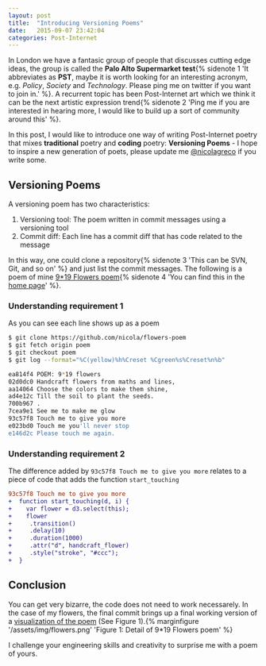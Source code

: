 ```yaml
---
layout: post
title:  "Introducing Versioning Poems"
date:   2015-09-07 23:42:04
categories: Post-Internet
---
```


In London we have a fantasic group of people that discusses cutting edge ideas, the group is called the __Palo Alto Supermarket test__{% sidenote 1 'It abbreviates as __PST__, maybe it is worth looking for an interesting acronym, e.g. _Policy_, _Society_ and _Technology_. Please ping me on twitter if you want to join in.' %}. A recurrent topic has been Post-Internet art which we think it can be the next artistic expression trend{% sidenote 2 'Ping me if you are interested in hearing more, I would like to build up a sort of community around this' %}.

In this post, I would like to introduce one way of writing Post-Internet poetry that mixes __traditional__ poetry and __coding__ poetry: __Versioning Poems__ - I hope to inspire a new generation of poets, please update me [@nicolagreco](http://twitter.com/nicolagreco) if you write some.


## Versioning Poems

A versioning poem has two characteristics:

1. Versioning tool: The poem written in commit messages using a versioning tool
2. Commit diff: Each line has a commit diff that has code related to the message

In this way, one could clone a repository{% sidenote 3 'This can be SVN, Git, and so on' %} and just list the commit messages. The following is a poem of mine [9*19 Flowers poem](https://github.com/nicola/flowers-poem){% sidenote 4 'You can find this in the [home page](/)' %}.

### Understanding requirement 1

As you can see each line shows up as a poem

```bash
$ git clone https://github.com/nicola/flowers-poem
$ git fetch origin poem
$ git checkout poem
$ git log --format="%C(yellow)%h%Creset %Cgreen%s%Creset%n%b"

ea814f4 POEM: 9*19 flowers
02d0dc0 Handcraft flowers from maths and lines,
aa14064 Choose the colors to make them shine,
ad4e12c Till the soil to plant the seeds.
700b967 .
7cea9e1 See me to make me glow
93c57f8 Touch me to give you more
e023bd0 Touch me you'll never stop
e146d2c Please touch me again.
```

### Understanding requirement 2

The difference added by `93c57f8 Touch me to give you more` relates to a piece of code that adds the function `start_touching`

```diff
93c57f8 Touch me to give you more
+  function start_touching(d, i) {
+    var flower = d3.select(this);
+    flower
+     .transition()
+     .delay(10)
+     .duration(1000)
+     .attr("d", handcraft_flower)
+     .style("stroke", "#ccc");
+  }
```

## Conclusion

You can get very bizarre, the code does not need to work necessarely. In the case of my flowers, the final commit brings up a final working version of a [visualization of the poem](http://nicola.io/flowers-poem/) (See Figure 1).{% marginfigure '/assets/img/flowers.png' 'Figure 1: Detail of 9*19 Flowers poem' %}

I challenge your engineering skills and creativity to surprise me with a poem of yours.